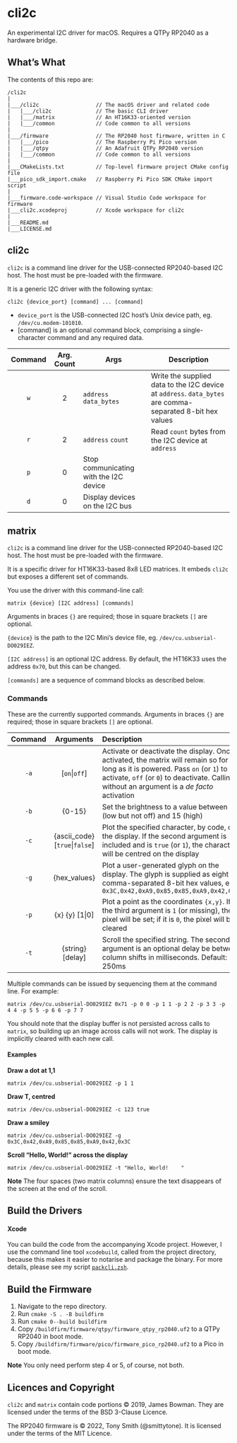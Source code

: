 # cli2c

An experimental I2C driver for macOS. Requires a QTPy RP2040 as a hardware bridge.


## What’s What

The contents of this repo are:

```
/cli2c
|
|___/cli2c                  // The macOS driver and related code
|   |___/cli2c              // The basic CLI driver
|   |___/matrix             // An HT16K33-oriented version
|   |___/common             // Code common to all versions
|
|___/firmware               // The RP2040 host firmware, written in C
|   |___/pico               // The Raspberry Pi Pico version
|   |___/qtpy               // An Adafruit QTPy RP2040 version
|   |___/common             // Code common to all versions
|
|___CMakeLists.txt          // Top-level firmware project CMake config file
|___pico_sdk_import.cmake   // Raspberry Pi Pico SDK CMake import script
|
|___firmware.code-workspace // Visual Studio Code workspace for firmware
|___cli2c.xcodeproj         // Xcode workspace for cli2c
|
|___README.md
|___LICENSE.md
```

## cli2c

`cli2c` is a command line driver for the USB-connected RP2040-based I2C host. The host must be pre-loaded with the firmware.

It is a generic I2C driver with the following syntax:

```
cli2c {device_port} [command] ... [command]
```

* `device_port` is the USB-connected I2C host’s Unix device path, eg. `/dev/cu.modem-101010`.
* [command] is an optional command block, comprising a single-character command and any required data.

| Command | Arg. Count | Args | Description |
| :-: | :-: | --- | --- |
| `w` | 2 | `address` `data_bytes` | Write the supplied data to the I2C device at `address`. `data_bytes` are comma-separated 8-bit hex values |
| `r` | 2 | `address` `count` | Read `count` bytes from the I2C device at `address` |
| `p` | 0 | Stop communicating with the I2C device |
| `d` | 0 | Display devices on the I2C bus |

## matrix

`cli2c` is a command line driver for the USB-connected RP2040-based I2C host. The host must be pre-loaded with the firmware.

It is a specific driver for HT16K33-based 8x8 LED matrices. It embeds `cli2c` but exposes a different set of commands.

You use the driver with this command-line call:

```shell
matrix {device} [I2C address] [commands]
```

Arguments in braces `{}` are required; those in square brackets `[]` are optional.

`{device}` is the path to the I2C Mini’s device file, eg. `/dev/cu.usbserial-DO029IEZ`.

`[I2C address]` is an optional I2C address. By default, the HT16K33 uses the address `0x70`, but this can be changed.

`[commands]` are a sequence of command blocks as described below.

### Commands

These are the currently supported commands. Arguments in braces `{}` are required; those in square brackets `[]` are optional.

| Command | Arguments | Description |
| :-: | :-: | :-- |
| `-a` | [`on`\|`off`] | Activate or deactivate the display. Once activated, the matrix will remain so for as long as it is powered. Pass `on` (or `1`) to activate, `off` (or `0`) to deactivate. Calling without an argument is a *de facto* activation |
| `-b` | {0-15} | Set the brightness to a value between 0 (low but not off) and 15 (high) |
| `-c` | {ascii_code} [`true`\|`false`] | Plot the specified character, by code, on the display. If the second argument is included and is `true` (or `1`), the character will be centred on the display |
| `-g` | {hex_values} | Plot a user-generated glyph on the display. The glyph is supplied as eight comma-separated 8-bit hex values, eg. `0x3C,0x42,0xA9,0x85,0x85,0xA9,0x42,0x3C` |
| `-p` | {x} {y} [1\|0] | Plot a point as the coordinates `{x,y}`. If the third argument is `1` (or missing), the pixel will be set; if it is `0`, the pixel will be cleared |
| `-t` | {string} [delay] | Scroll the specified string. The second argument is an optional delay be between column shifts in milliseconds. Default: 250ms |

Multiple commands can be issued by sequencing them at the command line. For example:

```shell
matrix /dev/cu.usbserial-DO029IEZ 0x71 -p 0 0 -p 1 1 -p 2 2 -p 3 3 -p 4 4 -p 5 5 -p 6 6 -p 7 7
```

You should note that the display buffer is not persisted across calls to `matrix`, so building up an image across calls will not work. The display is implicitly cleared with each new call.

#### Examples

**Draw a dot at 1,1**

```
matrix /dev/cu.usbserial-DO029IEZ -p 1 1
```

**Draw T, centred**

```
matrix /dev/cu.usbserial-DO029IEZ -c 123 true
```

**Draw a smiley**

```
matrix /dev/cu.usbserial-DO029IEZ -g 0x3C,0x42,0xA9,0x85,0x85,0xA9,0x42,0x3C
```

**Scroll “Hello, World!” across the display**

```
matrix /dev/cu.usbserial-DO029IEZ -t "Hello, World!    "
```

**Note** The four spaces (two matrix columns) ensure the text disappears of the screen at the end of the scroll.

## Build the Drivers

#### Xcode

You can build the code from the accompanying Xcode project. However, I use the command line tool `xcodebuild`, called from the project directory, because this makes it easier to notarise and package the binary. For more details, please see my script [`packcli.zsh`](https://github.com/smittytone/scripts/blob/main/packcli.zsh).

## Build the Firmware

1. Navigate to the repo directory.
1. Run `cmake -S . -B buildfirm`
1. Run `cmake 0--build buildfirm`
1. Copy `/buildfirm/firmware/qtpy/firmware_qtpy_rp2040.uf2` to a QTPy RP2040 in boot mode.
1. Copy `/buildfirm/firmware/pico/firmware_pico_rp2040.uf2` to a Pico in boot mode.

**Note** You only need perform step 4 or 5, of course, not both.

## Licences and Copyright

`cli2c` and `matrix` contain code portions © 2019, James Bowman. They are licensed under the terms of the BSD 3-Clause Licence.

The RP2040 firmware is © 2022, Tony Smith (@smittytone). It is licensed under the terms of the MIT Licence.